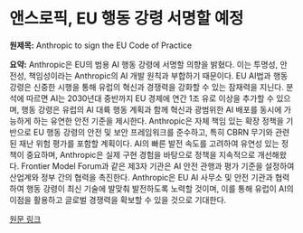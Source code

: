 # 앤스로픽, EU 행동 강령 서명할 예정

**원제목:** Anthropic to sign the EU Code of Practice

**요약:** Anthropic은 EU의 범용 AI 행동 강령에 서명할 의향을 밝혔다.  이는 투명성, 안전성, 책임성이라는 Anthropic의 AI 개발 원칙과 부합하기 때문이다.  EU AI법과 행동 강령은 신중한 시행을 통해 유럽의 혁신과 경쟁력을 강화할 수 있는 잠재력을 지닌다.  분석에 따르면 AI는 2030년대 중반까지 EU 경제에 연간 1조 유로 이상을 추가할 수 있으며, 행동 강령은 유럽의 AI 대륙 행동 계획과 함께 혁신과 광범위한 AI 배포를 동시에 가능하게 하는 유연한 안전 기준을 제시한다.  Anthropic은 자체 책임 있는 확장 정책을 기반으로 EU 행동 강령의 안전 및 보안 프레임워크를 준수하고, 특히 CBRN 무기와 관련된 재난 위험 평가를 포함할 계획이다.  AI의 빠른 발전 속도를 고려하여 유연성 있는 정책이 중요하며,  Anthropic은 실제 구현 경험을 바탕으로 정책을 지속적으로 개선해왔다.  Frontier Model Forum과 같은 제3자 기관은 AI 안전 관행과 평가 기준을 설정하여 산업계와 정부 간의 협력을 촉진한다.  Anthropic은 EU AI 사무소 및 안전 기관과 협력하여 행동 강령이 최신 기술에 발맞춰 발전하도록 노력할 것이며,  이를 통해 유럽이 AI의 이점을 활용하고 글로벌 경쟁력을 확보할 수 있을 것으로 기대한다.

[원문 링크](https://www.anthropic.com/news/eu-code-practice)
